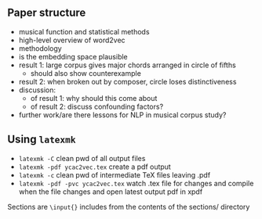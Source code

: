 ## Paper structure

- musical function and statistical methods
- high-level overview of word2vec
- methodology
- is the embedding space plausible
- result 1: large corpus gives major chords arranged in circle of fifths
  - should also show counterexample
- result 2: when broken out by composer, circle loses distinctiveness
- discussion:
  - of result 1: why should this come about
  - of result 2: discuss confounding factors?
- further work/are there lessons for NLP in musical corpus study?

## Using `latexmk`

- `latexmk -C` clean pwd of all output files
- `latexmk -pdf ycac2vec.tex` create a pdf output
- `latexmk -c` clean pwd of intermediate TeX files leaving .pdf 
- `latexmk -pdf -pvc ycac2vec.tex` watch .tex file for changes and compile when the file changes and open latest output pdf in xpdf

Sections are `\input{}` includes from the contents of the sections/ directory
